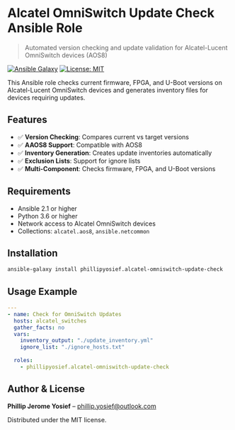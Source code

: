 # Alcatel OmniSwitch Update Check Ansible Role
> Automated version checking and update validation for Alcatel-Lucent OmniSwitch devices (AOS8)

[![Ansible Galaxy](https://img.shields.io/ansible/role/d/phillipyosief/alcatel-omniswitch-update-check)](https://galaxy.ansible.com/ui/standalone/roles/phillipyosief/alcatel-omniswitch-update-check/)
[![License: MIT](https://img.shields.io/badge/License-MIT-yellow.svg)](https://opensource.org/licenses/MIT)

This Ansible role checks current firmware, FPGA, and U-Boot versions on Alcatel-Lucent OmniSwitch devices and generates inventory files for devices requiring updates.

## Features

- ✅ **Version Checking**: Compares current vs target versions
- ✅ **AAOS8 Support**: Compatible with AOS8  
- ✅ **Inventory Generation**: Creates update inventories automatically
- ✅ **Exclusion Lists**: Support for ignore lists
- ✅ **Multi-Component**: Checks firmware, FPGA, and U-Boot versions

## Requirements

- Ansible 2.1 or higher
- Python 3.6 or higher
- Network access to Alcatel OmniSwitch devices
- Collections: `alcatel.aos8`, `ansible.netcommon`

## Installation

```sh
ansible-galaxy install phillipyosief.alcatel-omniswitch-update-check
```

## Usage Example

```yaml
---
- name: Check for OmniSwitch Updates
  hosts: alcatel_switches
  gather_facts: no
  vars:
    inventory_output: "./update_inventory.yml"
    ignore_list: "./ignore_hosts.txt"
    
  roles:
    - phillipyosief.alcatel-omniswitch-update-check
```

## Author & License

**Phillip Jerome Yosief** – phillip.yosief@outlook.com

Distributed under the MIT license.
